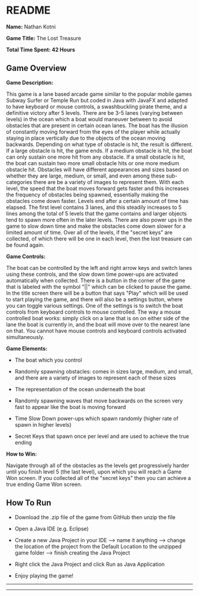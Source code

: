 # README #

**Name:**	Nathan Kotni

**Game Title:** The Lost Treasure

**Total Time Spent: 42 Hours**

## Game Overview ##


**Game Description:**

This game is a lane based arcade game similar to the popular mobile games Subway Surfer or Temple Run but coded in Java with JavaFX and adapted to have keyboard or mouse controls, a swashbuckling pirate theme, and a definitive victory after 5 levels. There are be 3-5 lanes (varying between levels) in the ocean which a boat would maneuver between to avoid obstacles that are present in certain ocean lanes. The boat has the illusion of constantly moving forward from the eyes of the player while actually staying in place vertically due to the objects of the ocean moving backwards. Depending on what type of obstacle is hit, the result is different. If a large obstacle is hit, the game ends. If a medium obstacle is hit, the boat can only sustain one more hit from any obstacle. If a small obstacle is hit, the boat can sustain two more small obstacle hits or one more medium obstacle hit. Obstacles will have different appearances and sizes based on whether they are large, medium, or small, and even among these sub-categories there are be a variety of images to represent them. With each level, the speed that the boat moves forward gets faster and this increases the frequency of obstacles being spawned, essentially making the obstacles come down faster. Levels end after a certain amount of time has elapsed. The first level contains 3 lanes, and this steadily increases to 5 lines among the total of 5 levels that the game contains and larger objects tend to spawn more often in the later levels. There are also power ups in the game to slow down time and make the obstacles come down slower for a limited amount of time. Over all of the levels, if the "secret keys" are collected, of which there will be one in each level, then the lost treasure can be found again.


**Game Controls:**

The boat can be controlled by the left and right arrow keys and switch lanes using these controls, and the slow down time power-ups are activated automatically when collected. There is a button in the corner of the game that is labeled with the symbol "||" which can be clicked to pause the game. In the title screen there will be a button that says "Play" which will be used to start playing the game, and there will also be a settings button, where you can toggle various settings. One of the settings is to switch the boat controls from keyboard controls to mouse controlled. The way a mouse controlled boat works: simply click on a lane that is on on either side of the lane the boat is currently in, and the boat will move over to the nearest lane on that. You cannot have mouse controls and keyboard controls activated simultaneously.


**Game Elements:**

- The boat which you control

- Randomly spawning obstacles: comes in sizes large, medium, and small, and there are a variety of images to represent each of these sizes

- The representation of the ocean underneath the boat

- Randomly spawning waves that move backwards on the screen very fast to appear like the boat is moving forward

- Time Slow Down power-ups which spawn randomly (higher rate of spawn in higher levels)

- Secret Keys that spawn once per level and are used to achieve the true ending


**How to Win:**

Navigate through all of the obstacles as the levels get progressively harder until you finish level 5 (the last level), upon which
you will reach a Game Won screen. If you collected all of the "secret keys" then you can achieve a true ending Game Won screen.



## How To Run ##

- Download the .zip file of the game from GitHub then unzip the file

- Open a Java IDE (e.g. Eclipse)

- Create a new Java Project in your IDE --> name it anything --> change the location of the project from the Default Location to the unzipped game folder --> finish creating the Java Project

- Right click the Java Project and click Run as Java Application

- Enjoy playing the game!

***
***